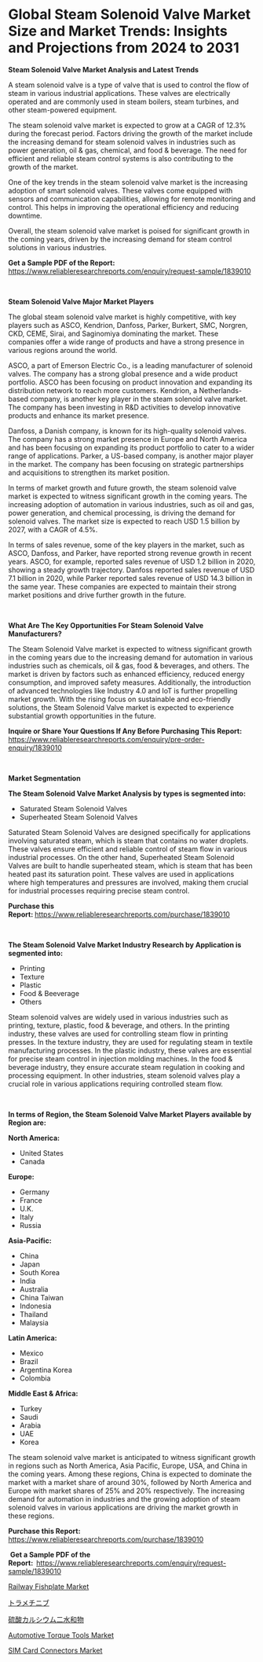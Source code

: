 <p><h1>Global Steam Solenoid Valve Market Size and Market Trends: Insights and Projections from 2024 to 2031</h1></p><p><strong>Steam Solenoid Valve Market Analysis and Latest Trends</strong></p>
<p><p>A steam solenoid valve is a type of valve that is used to control the flow of steam in various industrial applications. These valves are electrically operated and are commonly used in steam boilers, steam turbines, and other steam-powered equipment.</p><p>The steam solenoid valve market is expected to grow at a CAGR of 12.3% during the forecast period. Factors driving the growth of the market include the increasing demand for steam solenoid valves in industries such as power generation, oil & gas, chemical, and food & beverage. The need for efficient and reliable steam control systems is also contributing to the growth of the market.</p><p>One of the key trends in the steam solenoid valve market is the increasing adoption of smart solenoid valves. These valves come equipped with sensors and communication capabilities, allowing for remote monitoring and control. This helps in improving the operational efficiency and reducing downtime.</p><p>Overall, the steam solenoid valve market is poised for significant growth in the coming years, driven by the increasing demand for steam control solutions in various industries.</p></p>
<p><strong>Get a Sample PDF of the Report:&nbsp;</strong> <a href="https://www.reliableresearchreports.com/enquiry/request-sample/1839010">https://www.reliableresearchreports.com/enquiry/request-sample/1839010</a></p>
<p>&nbsp;</p>
<p><strong>Steam Solenoid Valve Major Market Players</strong></p>
<p><p>The global steam solenoid valve market is highly competitive, with key players such as ASCO, Kendrion, Danfoss, Parker, Burkert, SMC, Norgren, CKD, CEME, Sirai, and Saginomiya dominating the market. These companies offer a wide range of products and have a strong presence in various regions around the world.</p><p>ASCO, a part of Emerson Electric Co., is a leading manufacturer of solenoid valves. The company has a strong global presence and a wide product portfolio. ASCO has been focusing on product innovation and expanding its distribution network to reach more customers. Kendrion, a Netherlands-based company, is another key player in the steam solenoid valve market. The company has been investing in R&D activities to develop innovative products and enhance its market presence.</p><p>Danfoss, a Danish company, is known for its high-quality solenoid valves. The company has a strong market presence in Europe and North America and has been focusing on expanding its product portfolio to cater to a wider range of applications. Parker, a US-based company, is another major player in the market. The company has been focusing on strategic partnerships and acquisitions to strengthen its market position.</p><p>In terms of market growth and future growth, the steam solenoid valve market is expected to witness significant growth in the coming years. The increasing adoption of automation in various industries, such as oil and gas, power generation, and chemical processing, is driving the demand for solenoid valves. The market size is expected to reach USD 1.5 billion by 2027, with a CAGR of 4.5%.</p><p>In terms of sales revenue, some of the key players in the market, such as ASCO, Danfoss, and Parker, have reported strong revenue growth in recent years. ASCO, for example, reported sales revenue of USD 1.2 billion in 2020, showing a steady growth trajectory. Danfoss reported sales revenue of USD 7.1 billion in 2020, while Parker reported sales revenue of USD 14.3 billion in the same year. These companies are expected to maintain their strong market positions and drive further growth in the future.</p></p>
<p>&nbsp;</p>
<p><strong>What Are The Key Opportunities For Steam Solenoid Valve Manufacturers?</strong></p>
<p><p>The Steam Solenoid Valve market is expected to witness significant growth in the coming years due to the increasing demand for automation in various industries such as chemicals, oil & gas, food & beverages, and others. The market is driven by factors such as enhanced efficiency, reduced energy consumption, and improved safety measures. Additionally, the introduction of advanced technologies like Industry 4.0 and IoT is further propelling market growth. With the rising focus on sustainable and eco-friendly solutions, the Steam Solenoid Valve market is expected to experience substantial growth opportunities in the future.</p></p>
<p><strong>Inquire or Share Your Questions If Any Before Purchasing This Report:</strong> <a href="https://www.reliableresearchreports.com/enquiry/pre-order-enquiry/1839010">https://www.reliableresearchreports.com/enquiry/pre-order-enquiry/1839010</a></p>
<p>&nbsp;</p>
<p><strong>Market Segmentation</strong></p>
<p><strong>The Steam Solenoid Valve Market Analysis by types is segmented into:</strong></p>
<p><ul><li>Saturated Steam Solenoid Valves</li><li>Superheated Steam Solenoid Valves</li></ul></p>
<p><p>Saturated Steam Solenoid Valves are designed specifically for applications involving saturated steam, which is steam that contains no water droplets. These valves ensure efficient and reliable control of steam flow in various industrial processes. On the other hand, Superheated Steam Solenoid Valves are built to handle superheated steam, which is steam that has been heated past its saturation point. These valves are used in applications where high temperatures and pressures are involved, making them crucial for industrial processes requiring precise steam control.</p></p>
<p><strong>Purchase this Report:&nbsp;</strong><a href="https://www.reliableresearchreports.com/purchase/1839010">https://www.reliableresearchreports.com/purchase/1839010</a></p>
<p>&nbsp;</p>
<p><strong>The Steam Solenoid Valve Market Industry Research by Application is segmented into:</strong></p>
<p><ul><li>Printing</li><li>Texture</li><li>Plastic</li><li>Food & Beeverage</li><li>Others</li></ul></p>
<p><p>Steam solenoid valves are widely used in various industries such as printing, texture, plastic, food & beverage, and others. In the printing industry, these valves are used for controlling steam flow in printing presses. In the texture industry, they are used for regulating steam in textile manufacturing processes. In the plastic industry, these valves are essential for precise steam control in injection molding machines. In the food & beverage industry, they ensure accurate steam regulation in cooking and processing equipment. In other industries, steam solenoid valves play a crucial role in various applications requiring controlled steam flow.</p></p>
<p>&nbsp;</p>
<p><strong>In terms of Region, the Steam Solenoid Valve Market Players available by Region are:</strong></p>
<p>
    <p> <strong> North America: </strong>
        <ul>
            <li>United States</li>
            <li>Canada</li>
        </ul>
        </p> 
    <p> <strong> Europe: </strong>
        <ul>
            <li>Germany</li>
            <li>France</li>
            <li>U.K.</li>
            <li>Italy</li>
            <li>Russia</li>
        </ul>
        </p> 
    <p> <strong> Asia-Pacific: </strong>
        <ul>
            <li>China</li>
            <li>Japan</li>
            <li>South Korea</li>
            <li>India</li>
            <li>Australia</li>
            <li>China Taiwan</li>
            <li>Indonesia</li>
            <li>Thailand</li>
            <li>Malaysia</li>
        </ul>
        </p> 
    <p> <strong> Latin America: </strong>
        <ul>
            <li>Mexico</li>
            <li>Brazil</li>
            <li>Argentina Korea</li>
            <li>Colombia</li>
        </ul>
        </p> 
    <p> <strong> Middle East & Africa: </strong>
        <ul>
            <li>Turkey</li>
            <li>Saudi</li>
            <li>Arabia</li>
            <li>UAE</li>
            <li>Korea</li>
        </ul>
    </p>
    </p>
<p><p>The steam solenoid valve market is anticipated to witness significant growth in regions such as North America, Asia Pacific, Europe, USA, and China in the coming years. Among these regions, China is expected to dominate the market with a market share of around 30%, followed by North America and Europe with market shares of 25% and 20% respectively. The increasing demand for automation in industries and the growing adoption of steam solenoid valves in various applications are driving the market growth in these regions.</p></p>
<p><strong>Purchase this Report: </strong><a href="https://www.reliableresearchreports.com/purchase/1839010">https://www.reliableresearchreports.com/purchase/1839010</a></p>
<p>&nbsp;<strong>Get a Sample PDF of the Report:&nbsp;&nbsp;</strong><a href="https://www.reliableresearchreports.com/enquiry/request-sample/1839010">https://www.reliableresearchreports.com/enquiry/request-sample/1839010</a></p>
<p><strong></strong></p>
<p><p><a href="https://issuu.com/reportprime-2/docs/railway-fishplate-market-size-2030.pptx">Railway Fishplate Market</a></p><p><a href="https://github.com/gfggqjbfys368009/Market-Research-Report-List-1/blob/main/625783410171.md">トラメチニブ</a></p><p><a href="https://github.com/qwpelcjko9242629/Market-Research-Report-List-1/blob/main/168052710170.md">硫酸カルシウム二水和物</a></p><p><a href="https://issuu.com/reportprime-2/docs/automotive-torque-tools-market-size-2030.pptx">Automotive Torque Tools Market</a></p><p><a href="https://github.com/jsmusil/Market-Research-Report-List-2/blob/main/sim-card-connectors-market.md">SIM Card Connectors Market</a></p></p>